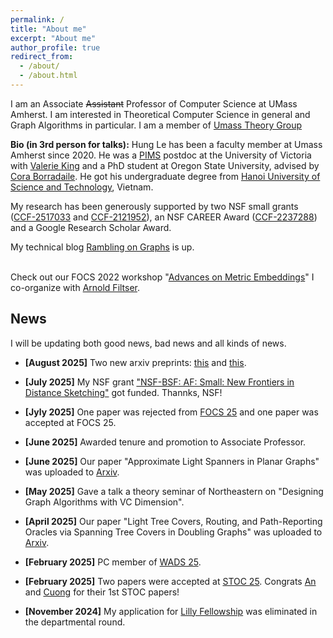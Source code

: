 ```yaml
---
permalink: /
title: "About me"
excerpt: "About me"
author_profile: true
redirect_from: 
  - /about/
  - /about.html
---
```


I am an Associate ~~Assistant~~ Professor of Computer Science at UMass Amherst. I am interested in Theoretical Computer Science in general and Graph Algorithms in particular. I am a member of  [Umass Theory Group](https://www.cics.umass.edu/research/area/theoretical-computer-science)

**Bio (in 3rd person for talks):** Hung Le has been a faculty member at Umass Amherst since 2020. He was a <a href = "http://www.pims.math.ca/scientific/postdoctoral/postdoctoral-fellows#pdf-2018">PIMS</a> postdoc at the University of Victoria with <a href ="http://webhome.cs.uvic.ca/~val/">Valerie King</a> and a PhD student at Oregon State University, advised by <a href="http://blogs.oregonstate.edu/glencora/">Cora Borradaile</a>. He got his undergraduate degree from <a href="https://hust.edu.vn/en/">Hanoi University of Science and Technology</a>, Vietnam. 

My research has been generously supported by two NSF small grants  ([CCF-2517033](https://www.nsf.gov/awardsearch/showAward?AWD_ID=2517033&HistoricalAwards=false) and [CCF-2121952](https://www.nsf.gov/awardsearch/showAward?AWD_ID=2121952)), an NSF CAREER Award ([CCF-2237288](https://www.nsf.gov/awardsearch/showAward?AWD_ID=2237288)) and a Google Research Scholar Award.

My technical blog [Rambling on Graphs](https://minorfree.github.io) is up. <br>


<br> Check out our FOCS 2022 workshop "[Advances on Metric Embeddings](https://hackmd.io/@3S70qBUwTR6_CErLY2dm4A/SJfp46KGi)" I co-organize with [Arnold Filtser](https://arnold.filtser.com).

## News

I will be updating both good news, bad news and all kinds of news. 

 - **[August 2025]** Two new arxiv preprints: [this](https://arxiv.org/abs/2508.11555) and [this](https://arxiv.org/abs/2508.11507). 

 - **[July 2025]** My NSF grant ["NSF-BSF: AF: Small: New Frontiers in Distance Sketching"](https://www.nsf.gov/awardsearch/showAward?AWD_ID=2517033&HistoricalAwards=false) got funded. Thannks, NSF!
 
 - **[Jyly 2025]** One paper was rejected from [FOCS 25](https://focs.computer.org/2025/) and one paper was accepted at FOCS 25.
 
 - **[June 2025]** Awarded tenure and promotion to Associate Professor.
 
 - **[June 2025]** Our paper "Approximate Light Spanners in Planar Graphs" was uploaded to [Arxiv](https://arxiv.org/abs/2505.24825).   

 - **[May 2025]** Gave a talk a theory seminar of Northeastern on "Designing Graph Algorithms with VC Dimension".
 
 - **[April 2025]** Our paper "Light Tree Covers, Routing, and Path-Reporting Oracles via Spanning Tree Covers in Doubling Graphs" was uploaded to [Arxiv](https://arxiv.org/abs/2503.22669).

 - **[February 2025]** PC member of [WADS  25](https://cccg-wads-2025.eecs.yorku.ca/WADS%202025.html). 

 - **[February 2025]** Two papers were accepted at [STOC  25](https://acm-stoc.org/stoc2025/). Congrats [An](https://anla-cs.github.io) and [Cuong](https://thanvietcuong.github.io) for their 1st STOC papers! 
 
 - **[November 2024]** My application for [Lilly Fellowship](https://www.umass.edu/ctl/lilly-fellowship-teaching-excellence) was eliminated in the departmental round. 
 



 


